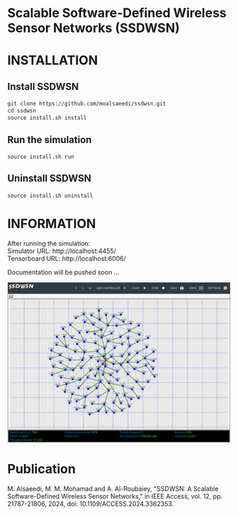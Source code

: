 # Scalable Software-Defined Wireless Sensor Networks (SSDWSN)

# INSTALLATION

## Install SSDWSN
```
git clone https://github.com/moalsaeedi/ssdwsn.git
cd ssdwsn
source install.sh install
```
## Run the simulation
```
source install.sh run
```
## Uninstall SSDWSN
```
source install.sh uninstall
```

# INFORMATION

After running the simulation:<br/>
Simulator URL: http://localhost:4455/<br/>
Tensorboard URL: http://localhost:6006/<br/>


Documentation will be pushed soon ...


![plot](https://github.com/moalsaeedi/ssdwsn/blob/main/outputs/ssdwsn-snapshot.png?raw=true)

# Publication
M. Alsaeedi, M. M. Mohamad and A. Al-Roubaiey, "SSDWSN: A Scalable Software-Defined Wireless Sensor Networks," in IEEE Access, vol. 12, pp. 21787-21806, 2024, doi: 10.1109/ACCESS.2024.3362353.

